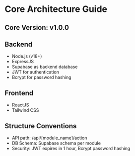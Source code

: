 
# Core Architecture Guide

## Core Version: v1.0.0

## Backend
- Node.js (v18+)
- ExpressJS
- Supabase as backend database
- JWT for authentication
- Bcrypt for password hashing

## Frontend
- ReactJS
- Tailwind CSS

## Structure Conventions
- API path: /api/[module_name]/action
- DB Schema: Supabase schema per module
- Security: JWT expires in 1 hour, Bcrypt password hashing
